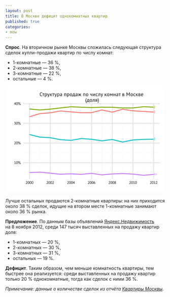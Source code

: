 ```yaml
---
layout: post
title: В Москве дефицит однокомнатных квартир
published: true
categories:
- mow
---
```


**Спрос**. На вторичном рынке Москвы сложилась следующая структура сделок купли-продажи квартир по числу комнат:

- 1-комнатные — 36 %,
- 2-комнатные — 38 %,
- 3-комнатные — 22 %,
- остальные — 4 %.

![Структура продаж квартир в Москве по числу комнат](/images/mow_rooms_group_share_dyn.svg "Структура продаж квартир в Москве по числу комнат")

Лучше остальных продаются 2-комнатные квартиры: на них приходится около 38 % сделок, идущие на втором месте 1-комнатные занимают около 36 % рынка.

**Предложение**. По данным базы объявлений [Яндекс.Недвижимость](http://realty.yandex.ru/) на 8 ноября 2012, среди 147 тысяч выставленных на продажу квартир доля:

- 1-комнатных — 20 %,
- 2-комнатных — 30 %,
- 3-комнатных — 31 %,
- остальных — 19 %.

**Дефицит**. Таким образом, чем меньше комнатность квартиры, тем быстрее она реализуется: среди выставленных на продажу квартир только 20 % однокомнатные, тогда как сделок с ними 36 %.

*Примечание: данные о количестве сделок из отчёта [Квартиры Москвы](http://www.tradebalance.ru/shop.html#!/~/product/id=16355792).*